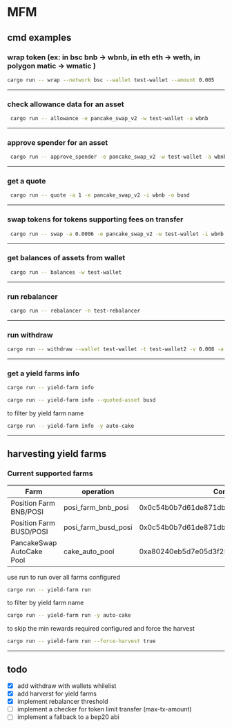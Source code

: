 # MFM

## cmd examples

### wrap token (ex: in bsc bnb -> wbnb, in eth eth -> weth, in polygon matic -> wmatic )

```bash
cargo run -- wrap --network bsc --wallet test-wallet --amount 0.005
```

---

### check allowance data for an asset

```bash
 cargo run -- allowance -e pancake_swap_v2 -w test-wallet -a wbnb
```

---

### approve spender for an asset

```bash
 cargo run -- approve_spender -e pancake_swap_v2 -w test-wallet -a wbnb -v 10
```

---

### get a quote

```bash
 cargo run -- quote -a 1 -e pancake_swap_v2 -i wbnb -o busd
```

---

### swap tokens for tokens supporting fees on transfer

```bash
 cargo run -- swap -a 0.0006 -e pancake_swap_v2 -w test-wallet -i wbnb -o busd
```

---

### get balances of assets from wallet

```bash
 cargo run -- balances -w test-wallet
```

---

### run rebalancer

```bash
 cargo run -- rebalancer -n test-rebalancer
```

---

### run withdraw

```bash
cargo run -- withdraw --wallet test-wallet -t test-wallet2 -v 0.008 -a wbnb -n bsc
```

---

### get a yield farms info

```bash
cargo run -- yield-farm info
```

```bash
cargo run -- yield-farm info --quoted-asset busd
```

to filter by yield farm name

```bash
cargo run -- yield-farm info -y auto-cake
```

---

## harvesting yield farms

### Current supported farms

| Farm                      | operation           | Contract                                   |
|---------------------------|---------------------|--------------------------------------------|
| Position Farm BNB/POSI    | posi_farm_bnb_posi  | 0x0c54b0b7d61de871db47c3ad3f69feb0f2c8db0b |
| Position Farm BUSD/POSI   | posi_farm_busd_posi | 0x0c54b0b7d61de871db47c3ad3f69feb0f2c8db0b |
| PancakeSwap AutoCake Pool | cake_auto_pool      | 0xa80240eb5d7e05d3f250cf000eec0891d00b51cc |

use run to run over all farms configured

```bash
cargo run -- yield-farm run
```

to filter by yield farm name

```bash
cargo run -- yield-farm run -y auto-cake
```

to skip the min rewards required configured and force the harvest

```bash
cargo run -- yield-farm run --force-harvest true
```

---
## todo

- [x] add withdraw with wallets whilelist
- [x] add harverst for yield farms
- [x] implement rebalancer threshold
- [ ] implement a checker for token limit transfer (max-tx-amount)
- [ ] implement a fallback to a bep20 abi
